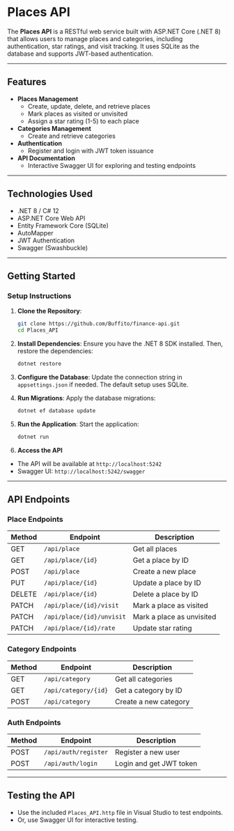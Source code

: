 # Places API

The **Places API** is a RESTful web service built with ASP.NET Core (.NET 8) that allows users to manage places and categories, including authentication, star ratings, and visit tracking. It uses SQLite as the database and supports JWT-based authentication.

---

## Features

- **Places Management**
  - Create, update, delete, and retrieve places
  - Mark places as visited or unvisited
  - Assign a star rating (1-5) to each place
- **Categories Management**
  - Create and retrieve categories
- **Authentication**
  - Register and login with JWT token issuance
- **API Documentation**
  - Interactive Swagger UI for exploring and testing endpoints

---

## Technologies Used

- .NET 8 / C# 12
- ASP.NET Core Web API
- Entity Framework Core (SQLite)
- AutoMapper
- JWT Authentication
- Swagger (Swashbuckle)

---

## Getting Started

### Setup Instructions

1. **Clone the Repository**:
   ```sh
   git clone https://github.com/Buffito/finance-api.git
   cd Places_API
   ```
2. **Install Dependencies**:
   Ensure you have the .NET 8 SDK installed. Then, restore the dependencies:
   ```sh
   dotnet restore
   ```
3. **Configure the Database**:
   Update the connection string in `appsettings.json` if needed. The default setup uses SQLite.
4. **Run Migrations**:
   Apply the database migrations:
   ```sh
   dotnet ef database update
   ```
5. **Run the Application**:
   Start the application:
   ```sh
   dotnet run
   ```

6. **Access the API**
- The API will be available at `http://localhost:5242`
- Swagger UI: `http://localhost:5242/swagger`

---

## API Endpoints

### Place Endpoints

| Method | Endpoint                        | Description                  |
|--------|---------------------------------|------------------------------|
| GET    | `/api/place`                    | Get all places               |
| GET    | `/api/place/{id}`               | Get a place by ID            |
| POST   | `/api/place`                    | Create a new place           |
| PUT    | `/api/place/{id}`               | Update a place by ID         |
| DELETE | `/api/place/{id}`               | Delete a place by ID         |
| PATCH  | `/api/place/{id}/visit`         | Mark a place as visited      |
| PATCH  | `/api/place/{id}/unvisit`       | Mark a place as unvisited    |
| PATCH  | `/api/place/{id}/rate`          | Update star rating           |

### Category Endpoints

| Method | Endpoint                        | Description                  |
|--------|---------------------------------|------------------------------|
| GET    | `/api/category`                 | Get all categories           |
| GET    | `/api/category/{id}`            | Get a category by ID         |
| POST   | `/api/category`                 | Create a new category        |

### Auth Endpoints

| Method | Endpoint                        | Description                  |
|--------|---------------------------------|------------------------------|
| POST   | `/api/auth/register`            | Register a new user          |
| POST   | `/api/auth/login`               | Login and get JWT token      |

---

## Testing the API

- Use the included `Places_API.http` file in Visual Studio to test endpoints.
- Or, use Swagger UI for interactive testing.
